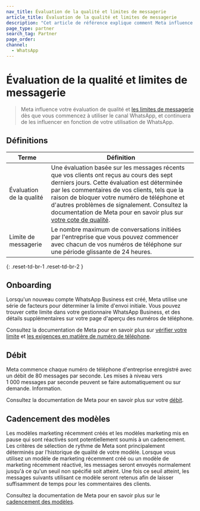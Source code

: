 ```yaml
---
nav_title: Évaluation de la qualité et limites de messagerie
article_title: Évaluation de la qualité et limites de messagerie 
description: "Cet article de référence explique comment Meta influence votre évaluation de la qualité et les limites de messagerie pour le canal WhatsApp."
page_type: partner
search_tag: Partner
page_order: 
channel:
  - WhatsApp
---
```


# Évaluation de la qualité et limites de messagerie

> Meta influence votre évaluation de qualité et [les limites de messagerie](https://developers.facebook.com/docs/whatsapp/messaging-limits) dès que vous commencez à utiliser le canal WhatsApp, et continuera de les influencer en fonction de votre utilisation de WhatsApp.

## Définitions

| Terme | Définition |
| --- | --- |
| Évaluation de la qualité | Une évaluation basée sur les messages récents que vos clients ont reçus au cours des sept derniers jours. Cette évaluation est déterminée par les commentaires de vos clients, tels que la raison de bloquer votre numéro de téléphone et d'autres problèmes de signalement. Consultez la documentation de Meta pour en savoir plus sur [votre cote de qualité](https://www.facebook.com/business/help/896873687365001).|
| Limite de messagerie | Le nombre maximum de conversations initiées par l'entreprise que vous pouvez commencer avec chacun de vos numéros de téléphone sur une période glissante de 24 heures. |
{: .reset-td-br-1 .reset-td-br-2 }

## Onboarding  

Lorsqu'un nouveau compte WhatsApp Business est créé, Meta utilise une série de facteurs pour déterminer la limite d'envoi initiale. Vous pouvez trouver cette limite dans votre gestionnaire WhatsApp Business, et des détails supplémentaires sur votre page d'aperçu des numéros de téléphone. 

Consultez la documentation de Meta pour en savoir plus sur [vérifier votre limite](https://developers.facebook.com/docs/whatsapp/messaging-limits#checking-your-limit) et [les exigences en matière de numéro de téléphone](https://developers.facebook.com/docs/whatsapp/cloud-api/phone-numbers).

## Débit

Meta commence chaque numéro de téléphone d'entreprise enregistré avec un débit de 80 messages par seconde. Les mises à niveau vers 1 000 messages par seconde peuvent se faire automatiquement ou sur demande. Information. 

Consultez la documentation de Meta pour en savoir plus sur votre [débit](https://developers.facebook.com/docs/whatsapp/cloud-api/overview#throughput).

## Cadencement des modèles

Les modèles marketing récemment créés et les modèles marketing mis en pause qui sont réactivés sont potentiellement soumis à un cadencement. Les critères de sélection de rythme de Meta sont principalement déterminés par l'historique de qualité de votre modèle. Lorsque vous utilisez un modèle de marketing récemment créé ou un modèle de marketing récemment réactivé, les messages seront envoyés normalement jusqu'à ce qu'un seuil non spécifié soit atteint. Une fois ce seuil atteint, les messages suivants utilisant ce modèle seront retenus afin de laisser suffisamment de temps pour les commentaires des clients. 

Consultez la documentation de Meta pour en savoir plus sur le [cadencement des modèles](https://developers.facebook.com/docs/whatsapp/message-templates/guidelines/#template-pacing).